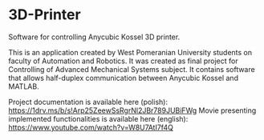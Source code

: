 # 3D-Printer
Software for controlling Anycubic Kossel 3D printer.

This is an application created by West Pomeranian University students on faculty of Automation and Robotics. It was created as final project for Controlling of Advanced Mechanical Systems subject. It contains software that allows half-duplex communication between Anycubic Kossel and MATLAB.

Project documentation is available here (polish): https://1drv.ms/b/s!Arp25ZeewSsRgrNl2JBr789JUBiFWg
Movie presenting implemented functionalities is available here (english): https://www.youtube.com/watch?v=W8U7AtI7f4Q
